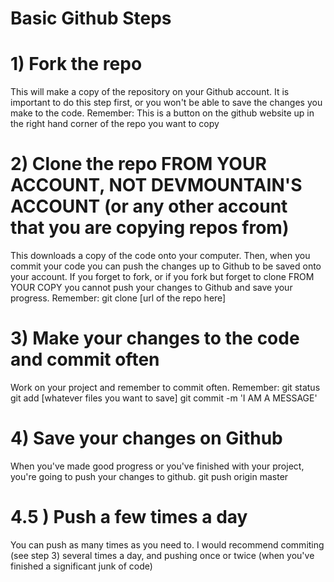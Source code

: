 # Basic Github Steps

# 1) Fork the repo
   This will make a copy of the repository on your Github account.
   It is important to do this step first, or you won't be able to save the changes you make to the code.
   Remember: 
    This is a button on the github website up in the right hand corner of the repo you want to copy
   
# 2) Clone the repo FROM YOUR ACCOUNT, NOT DEVMOUNTAIN'S ACCOUNT (or any other account that you are copying repos from)
   This downloads a copy of the code onto your computer. Then, when you commit your code you can push the changes up to Github to be saved onto your account. 
   If you forget to fork, or if you fork but forget to clone FROM YOUR COPY you cannot push your changes to Github and save your progress.
   Remember: 
    git clone [url of the repo here]
   
# 3) Make your changes to the code and commit often
   Work on your project and remember to commit often.
   Remember:
    git status
    git add [whatever files you want to save]
    git commit -m 'I AM A MESSAGE'
    
# 4) Save your changes on Github
   When you've made good progress or you've finished with your project, you're going to push your changes to github.
    git push origin master
    
# 4.5 ) Push a few times a day
   You can push as many times as you need to. I would recommend commiting (see step 3) several times a day, and pushing once or twice (when you've finished a significant junk of code)

